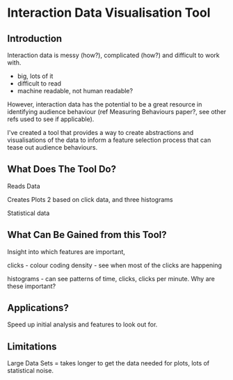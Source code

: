 
# Interaction Data Visualisation Tool


## Introduction

Interaction data is messy (how?), complicated (how?) and difficult to work with.
- big, lots of it
- difficult to read
- machine readable, not human readable?

However, interaction data has the potential to be a great resource in identifying audience behaviour (ref Measuring Behaviours paper?, see other refs used to see if applicable).

I've created a tool that provides a way to create abstractions and visualisations of the data to inform a feature selection process that can tease out audience behaviours.  

## What Does The Tool Do?

Reads Data

Creates Plots 2 based on click data, and three histograms

Statistical data

## What Can Be Gained from this Tool?

Insight into which features are important,

clicks - colour coding
density - see when most of the clicks are happening

histograms - can see patterns of time, clicks, clicks per minute. Why are these important?

## Applications?

Speed up initial analysis and features to look out for.


## Limitations

Large Data Sets = takes longer to get the data needed for plots, lots of statistical noise.
